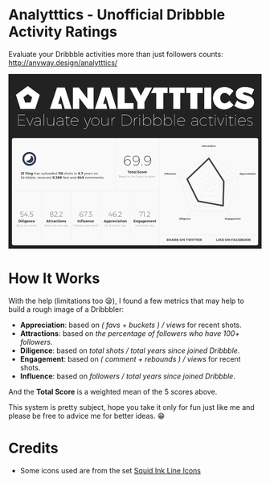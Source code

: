# Analytttics - Unofficial Dribbble Activity Ratings
Evaluate your Dribbble activities more than just followers counts: http://anyway.design/analytttics/

![](https://raw.githubusercontent.com/JJYing/Analytttics/master/preview.png)

# How It Works
With the help (limitations too 😪), I found a few metrics that may help to build a rough image of a Dribbbler:

* **Appreciation**: based on *( favs + buckets ) / views* for recent shots.
* **Attractions**: based on *the percentage of followers who have 100+ followers*.
* **Diligence**: based on *total shots / total years since joined Dribbble*.
* **Engagement**: based on *( comment + rebounds ) / views* for recent shots.
* **Influence**: based on *followers / total years since joined Dribbble*.

And the **Total Score** is a weighted mean of the 5 scores above.

This system is pretty subject, hope you take it only for fun just like me and please be free to advice me for better ideas. 😁

# Credits
- Some icons used are from the set [Squid Ink Line Icons](http://thesquid.ink/line-icons/)